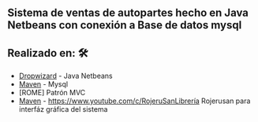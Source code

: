 
## Sistema de ventas de autopartes hecho en Java Netbeans con conexión a Base de datos mysql

## Realizado en: 🛠️

* [Dropwizard](https://netbeans.apache.org/) - Java Netbeans
* [Maven](https://www.mysql.com/) - Mysql
* [ROME] Patrón MVC
* [Maven](https://www.youtube.com/c/RojeruSan) - https://www.youtube.com/c/RojeruSanLibrería Rojerusan para interfáz gráfica del sistema

